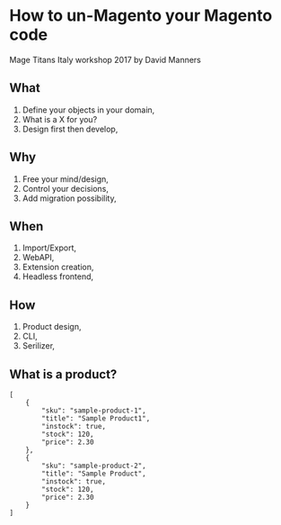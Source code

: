 # How to un-Magento your Magento code

Mage Titans Italy workshop 2017 by David Manners

## What

1. Define your objects in your domain,
2. What is a X for you?
3. Design first then develop,

## Why

1. Free your mind/design,
2. Control your decisions,
3. Add migration possibility,

## When

1. Import/Export,
2. WebAPI,
3. Extension creation,
4. Headless frontend,

## How

1. Product design,
2. CLI,
3. Serilizer,

## What is a product?

```
[
    {
        "sku": "sample-product-1",
        "title": "Sample Product1",
        "instock": true,
        "stock": 120,
        "price": 2.30
    },
    {
        "sku": "sample-product-2",
        "title": "Sample Product",
        "instock": true,
        "stock": 120,
        "price": 2.30
    }
]
```